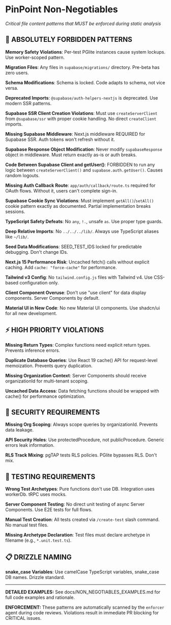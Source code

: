 # PinPoint Non-Negotiables

_Critical file content patterns that MUST be enforced during static analysis_

## 🚨 ABSOLUTELY FORBIDDEN PATTERNS

**Memory Safety Violations**: Per-test PGlite instances cause system lockups. Use worker-scoped pattern.

**Migration Files**: Any files in `supabase/migrations/` directory. Pre-beta has zero users.

**Schema Modifications**: Schema is locked. Code adapts to schema, not vice versa.

**Deprecated Imports**: `@supabase/auth-helpers-nextjs` is deprecated. Use modern SSR patterns.

**Supabase SSR Client Creation Violations**: Must use `createServerClient` from `@supabase/ssr` with proper cookie handling. No direct `createClient` imports.

**Missing Supabase Middleware**: Next.js middleware REQUIRED for Supabase SSR. Auth tokens won't refresh without it.

**Supabase Response Object Modification**: Never modify `supabaseResponse` object in middleware. Must return exactly as-is or auth breaks.

**Code Between Supabase Client and getUser()**: FORBIDDEN to run any logic between `createServerClient()` and `supabase.auth.getUser()`. Causes random logouts.

**Missing Auth Callback Route**: `app/auth/callback/route.ts` required for OAuth flows. Without it, users can't complete sign-in.

**Supabase Cookie Sync Violations**: Must implement `getAll()`/`setAll()` cookie pattern exactly as documented. Partial implementation breaks sessions.

**TypeScript Safety Defeats**: No `any`, `!.`, unsafe `as`. Use proper type guards.

**Deep Relative Imports**: No `../../../lib/`. Always use TypeScript aliases like `~/lib/`.

**Seed Data Modifications**: SEED_TEST_IDS locked for predictable debugging. Don't change IDs.

**Next.js 15 Performance Risk**: Uncached fetch() calls without explicit caching. Add `cache: "force-cache"` for performance.

**Tailwind v3 Config**: No `tailwind.config.js` files with Tailwind v4. Use CSS-based configuration only.

**Client Component Overuse**: Don't use "use client" for data display components. Server Components by default.

**Material UI in New Code**: No new Material UI components. Use shadcn/ui for all new development.

## ⚡ HIGH PRIORITY VIOLATIONS

**Missing Return Types**: Complex functions need explicit return types. Prevents inference errors.

**Duplicate Database Queries**: Use React 19 cache() API for request-level memoization. Prevents query duplication.

**Missing Organization Context**: Server Components should receive organizationId for multi-tenant scoping.

**Uncached Data Access**: Data fetching functions should be wrapped with cache() for performance optimization.

## 🔐 SECURITY REQUIREMENTS

**Missing Org Scoping**: Always scope queries by organizationId. Prevents data leakage.

**API Security Holes**: Use protectedProcedure, not publicProcedure. Generic errors leak information.

**RLS Track Mixing**: pgTAP tests RLS policies. PGlite bypasses RLS. Don't mix.

## 🧪 TESTING REQUIREMENTS

**Wrong Test Archetypes**: Pure functions don't use DB. Integration uses workerDb. tRPC uses mocks.

**Server Component Testing**: No direct unit testing of async Server Components. Use E2E tests for full flows.

**Manual Test Creation**: All tests created via `/create-test` slash command. No manual test files.

**Missing Archetype Declaration**: Test files must declare archetype in filename (e.g., `*.unit.test.ts`).

## 📋 DRIZZLE NAMING

**snake_case Variables**: Use camelCase TypeScript variables, snake_case DB names. Drizzle standard.

---

**DETAILED EXAMPLES:** See docs/NON_NEGOTIABLES_EXAMPLES.md for full code examples and rationale.

**ENFORCEMENT:** These patterns are automatically scanned by the `enforcer` agent during code reviews. Violations result in immediate PR blocking for CRITICAL issues.
